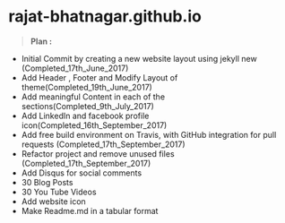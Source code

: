 # rajat-bhatnagar.github.io
> **Plan :**
 - Initial Commit by creating a new website layout using jekyll new (Completed_17th_June_2017)
 - Add Header , Footer and Modify Layout of theme(Completed_19th_June_2017)
 - Add meaningful Content in each of the sections(Completed_9th_July_2017)
 - Add LinkedIn and facebook profile icon(Completed_16th_September_2017)
 - Add free build environment on Travis, with GitHub integration for pull requests (Completed_17th_September_2017)
 - Refactor project and remove unused files (Completed_17th_September_2017)
 - Add Disqus for social comments
 - 30 Blog Posts
 - 30 You Tube Videos
 - Add website icon
 - Make Readme.md in a tabular format
